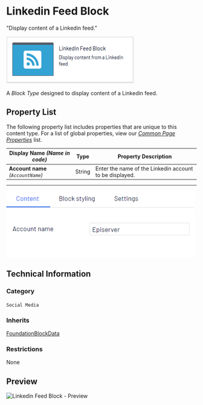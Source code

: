 # Linkedin Feed Block
"Display content of a Linkedin feed."

![Linkedin Feed Block](Screenshots/Linkedin%20Feed%20Block%20-%20icon.png)

A *Block Type* designed to display content of a Linkedin feed.

## Property List
The following property list includes properties that are unique to this content type. For a list of global properties, view our [*Common Page Properties*](../../Common%20Page%20Properties.md) list.

Display Name *(Name in code)* | Type | Property Description
--------------|------|---------------
**Account name** *(`AccountName`)* | String | Enter the name of the Linkedin account to be displayed.


** **
![Linkedin Feed Block - Content tab](Screenshots/Linkedin%20Feed%20Block%20-%20Content%20tab.png)

## Technical Information

### Category
`Social Media`

### Inherits
[FoundationBlockData](#)

### Restrictions
None

## Preview
![Linkedin Feed Block - Preview](Screenshots/Linkedin%20Feed%20Block%20-%20Preview.png)



